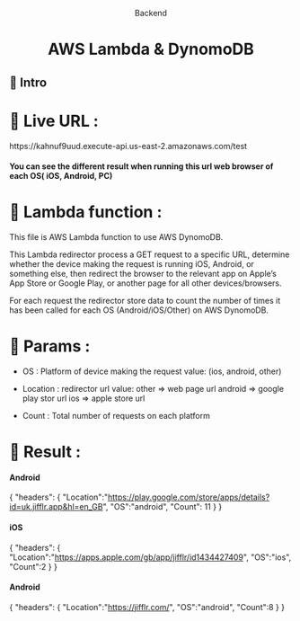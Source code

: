 <div align="center">
  <p>Backend</p>
  <h1>AWS Lambda & DynomoDB</h1>
</div>

## 👋 Intro

<h1>🔷 Live URL : </h1>
https://kahnuf9uud.execute-api.us-east-2.amazonaws.com/test

<h4>You can see the different result when running this url web browser of each OS( iOS, Android, PC)</h4>

<h1>🔷 Lambda function : </h1>
This file is AWS Lambda function to use AWS DynomoDB.

This Lambda redirector process a GET request to a specific URL, determine whether the device making the request is running iOS, Android, or something else, then redirect the browser to the relevant app on Apple’s App Store or Google Play, or another page for all other devices/browsers.

For each request the redirector store data to count the number of times it has been called for each OS (Android/iOS/Other) on AWS DynomoDB.

<h1>🔷 Params : </h1>

  - OS : Platform of device making the request 
    value:  (ios, android, other)

  - Location : redirector url
    value:   other => web page url
            android => google play stor url
            ios => apple store url

  - Count : Total number of requests on each platform

<h1>🔷 Result : </h1>

#### Android

{
  "headers":
  {
    "Location":"https://play.google.com/store/apps/details?id=uk.jifflr.app&hl=en_GB",
    "OS":"android",
    "Count": 11
  }
}


#### iOS

{
  "headers":
  {
    "Location":"https://apps.apple.com/gb/app/jifflr/id1434427409",
    "OS":"ios",
    "Count":2
  }
}

#### Android

{
  "headers":
  {
    "Location":"https://jifflr.com/",
    "OS":"android",
    "Count":8
  }
}
